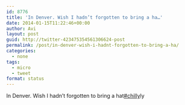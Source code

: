 ```yaml
---
id: 8776
title: 'In Denver. Wish I hadn’t forgotten to bring a ha…'
date: 2014-01-15T11:22:46+00:00
author: Avi
layout: post
guid: http://twitter-423475354561306624-post
permalink: /post/in-denver-wish-i-hadnt-forgotten-to-bring-a-ha/
categories:
  - none
tags:
  - micro
  - tweet
format: status
---
```

In Denver. Wish I hadn’t forgotten to bring a hat[#chilly](http://twitter.com/search?q=%23chilly)ly